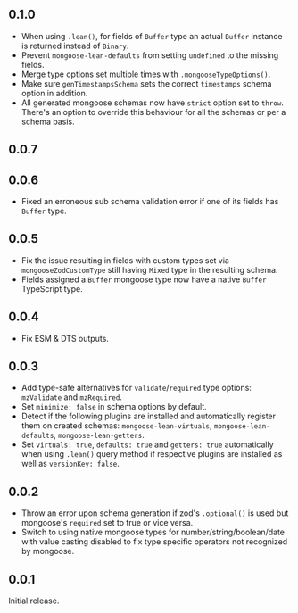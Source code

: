 ## 0.1.0

- When using `.lean()`, for fields of `Buffer` type an actual `Buffer` instance is returned instead of `Binary`.
- Prevent `mongoose-lean-defaults` from setting `undefined` to the missing fields.
- Merge type options set multiple times with `.mongooseTypeOptions()`.
- Make sure `genTimestampsSchema` sets the correct `timestamps` schema option in addition.
- All generated mongoose schemas now have `strict` option set to `throw`. There's an option to override this behaviour for all the schemas or per a schema basis.

## 0.0.7
## 0.0.6

- Fixed an erroneous sub schema validation error if one of its fields has `Buffer` type.

## 0.0.5

- Fix the issue resulting in fields with custom types set via `mongooseZodCustomType` still having `Mixed` type in the resulting schema.
- Fields assigned a `Buffer` mongoose type now have a native `Buffer` TypeScript type.

## 0.0.4

- Fix ESM & DTS outputs.

## 0.0.3

- Add type-safe alternatives for `validate`/`required` type options: `mzValidate` and `mzRequired`.
- Set `minimize: false` in schema options by default.
- Detect if the following plugins are installed and automatically register them on created schemas: `mongoose-lean-virtuals`, `mongoose-lean-defaults`, `mongoose-lean-getters`.
- Set `virtuals: true`, `defaults: true` and `getters: true` automatically when using `.lean()` query method if respective plugins are installed as well as `versionKey: false`.

## 0.0.2

- Throw an error upon schema generation if zod's `.optional()` is used but mongoose's `required` set to true or vice versa.
- Switch to using native mongoose types for number/string/boolean/date with value casting disabled to fix type specific operators not recognized by mongoose.

## 0.0.1

Initial release.